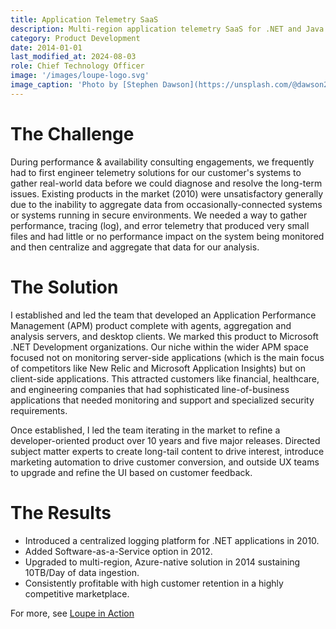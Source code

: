 ```yaml
---
title: Application Telemetry SaaS
description: Multi-region application telemetry SaaS for .NET and Java applications
category: Product Development
date: 2014-01-01
last_modified_at: 2024-08-03
role: Chief Technology Officer
image: '/images/loupe-logo.svg'
image_caption: 'Photo by [Stephen Dawson](https://unsplash.com/@dawson2406)'
---
```


# The Challenge

During performance & availability consulting engagements, we frequently had to first engineer telemetry solutions for our customer's systems to gather real-world data before we could diagnose and resolve the long-term issues.  Existing products in the market (2010) were unsatisfactory generally due to the inability to aggregate data from occasionally-connected systems or systems running in secure environments.  We needed a way to gather performance, tracing (log), and error telemetry that produced very small files and had little or no performance impact on the system being monitored and then centralize and aggregate that data for our analysis.

# The Solution

I established and led the team that developed an Application Performance Management (APM) product complete with agents, aggregation and analysis servers, and desktop clients.  We marked this product to Microsoft .NET Development organizations.  Our niche within the wider APM space focused not on monitoring server-side applications (which is the main focus of competitors like New Relic and Microsoft Application Insights) but on client-side applications.  This attracted customers like financial, healthcare, and engineering companies that had sophisticated line-of-business applications that needed monitoring and support and specialized security requirements.

Once established, I led the team iterating in the market to refine a developer-oriented product over 10 years and five major releases. Directed subject matter experts to create long-tail content to drive interest, introduce marketing automation to drive customer conversion, and outside UX teams to upgrade and refine the UI based on customer feedback.

# The Results

* Introduced a centralized logging platform for .NET applications in 2010.
* Added Software-as-a-Service option in 2012.
* Upgraded to multi-region, Azure-native solution in 2014 sustaining 10TB/Day of data ingestion.
* Consistently profitable with high customer retention in a highly competitive marketplace.

For more, see [Loupe in Action](https://onloupe.com)